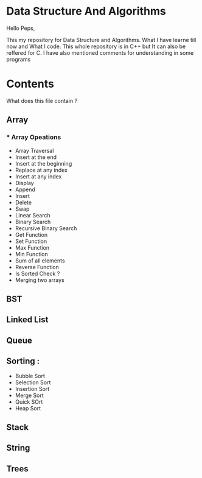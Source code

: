 # Data Structure And Algorithms

Hello Peps,

This my repository for Data Structure and Algorithms. What I have learne till now and What I code. This whole repository is in C++ but It can also be reffered for C. I have also mentioned comments for understanding in some programs

# Contents

What does this file contain ?

## Array
### * Array Opeations
* Array Traversal
* Insert at the end
* Insert at the beginning
* Replace at any index
* Insert at any index
* Display
* Append
* Insert
* Delete
* Swap
* Linear Search
* Binary Search
* Recursive Binary Search
* Get Function
* Set Function
* Max Function
* Min Function
* Sum of all elements
* Reverse Function
* Is Sorted Check ?
* Merging two arrays

## BST

## Linked List

## Queue

## Sorting :

* Bubble Sort
* Selection Sort
* Insertion Sort
* Merge Sort
* Quick SOrt
* Heap Sort

## Stack

## String

## Trees
